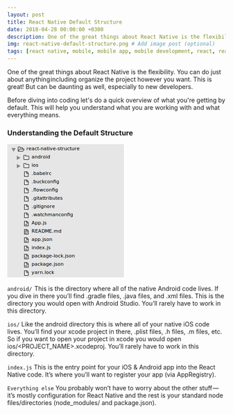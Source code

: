 ```yaml
---
layout: post
title: React Native Default Structure
date: 2018-04-28 00:00:00 +0300
description: One of the great things about React Native is the flexibility. You can do just about anything including organize the project however you want. This is great! But can be daunting as well, especially to new developers.
img: react-native-default-structure.png # Add image post (optional)
tags: [react native, mobile, mobile app, mobile development, react, react native training, learn react native] # add tag
---
```


One of the great things about React Native is the flexibility. You can do just about anything including organize the project however you want. This is great! But can be daunting as well, especially to new developers.

Before diving into coding let's do a quick overview of what you're getting by default. This will help you understand what you are working with and what everything means.

### Understanding the Default Structure

![react native default structure](/assets/img/react-native-default-folder-structure.png)

`android/`  This is the directory where all of the native Android code lives. If you dive in there you’ll find .gradle files, .java files, and .xml files. This is the directory you would open with Android Studio. You’ll rarely have to work in this directory.

`ios/`  Like the android directory this is where all of your native iOS code lives. You’ll find your xcode project in there, .plist files, .h files, .m files, etc. So if you want to open your project in xcode you would open ios/<PROJECT_NAME>.xcodeproj. You’ll rarely have to work in this directory.

`index.js`  This is the entry point for your iOS & Android app into the React Native code. It’s where you’ll want to register your app (via AppRegistry).

`Everything else`  You probably won’t have to worry about the other stuff — it’s mostly configuration for React Native and the rest is your standard node files/directories (node_modules/ and package.json).
